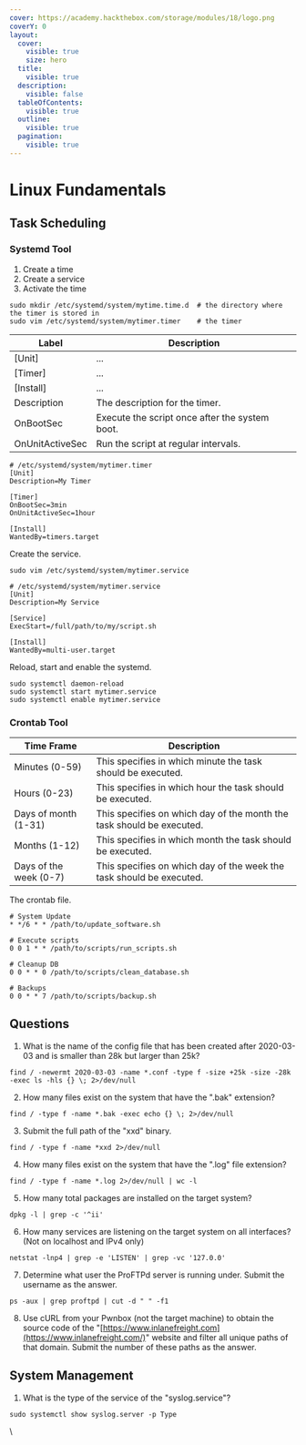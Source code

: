 ```yaml
---
cover: https://academy.hackthebox.com/storage/modules/18/logo.png
coverY: 0
layout:
  cover:
    visible: true
    size: hero
  title:
    visible: true
  description:
    visible: false
  tableOfContents:
    visible: true
  outline:
    visible: true
  pagination:
    visible: true
---
```


# Linux Fundamentals

## Task Scheduling

### Systemd Tool

1. Create a time
2. Create a service
3. Activate the time

```
sudo mkdir /etc/systemd/system/mytime.time.d  # the directory where the timer is stored in
sudo vim /etc/systemd/system/mytimer.timer    # the timer
```

| Label           | Description                                    |
| --------------- | ---------------------------------------------- |
| \[Unit]         | ...                                            |
| \[Timer]        | ...                                            |
| \[Install]      | ...                                            |
| Description     | The description for the timer.                 |
| OnBootSec       | Execute the script once after the system boot. |
| OnUnitActiveSec | Run the script at regular intervals.           |

```
# /etc/systemd/system/mytimer.timer
[Unit]
Description=My Timer
​
[Timer]
OnBootSec=3min
OnUnitActiveSec=1hour
​
[Install]
WantedBy=timers.target
```

Create the service.

```
sudo vim /etc/systemd/system/mytimer.service
```

```
# /etc/systemd/system/mytimer.service
[Unit]
Description=My Service
​
[Service]
ExecStart=/full/path/to/my/script.sh
​
[Install]
WantedBy=multi-user.target
```

Reload, start and enable the systemd.

```
sudo systemctl daemon-reload
sudo systemctl start mytimer.service
sudo systemctl enable mytimer.service
```

### Crontab Tool

| **Time Frame**         | **Description**                                                       |
| ---------------------- | --------------------------------------------------------------------- |
| Minutes (0-59)         | This specifies in which minute the task should be executed.           |
| Hours (0-23)           | This specifies in which hour the task should be executed.             |
| Days of month (1-31)   | This specifies on which day of the month the task should be executed. |
| Months (1-12)          | This specifies in which month the task should be executed.            |
| Days of the week (0-7) | This specifies on which day of the week the task should be executed.  |

The crontab file.

```
# System Update
* */6 * * /path/to/update_software.sh
​
# Execute scripts
0 0 1 * * /path/to/scripts/run_scripts.sh
​
# Cleanup DB
0 0 * * 0 /path/to/scripts/clean_database.sh
​
# Backups
0 0 * * 7 /path/to/scripts/backup.sh
```

## Questions

1. What is the name of the config file that has been created after 2020-03-03 and is smaller than 28k but larger than 25k?

```
find / -newermt 2020-03-03 -name *.conf -type f -size +25k -size -28k -exec ls -hls {} \; 2>/dev/null
```

2. How many files exist on the system that have the ".bak" extension?

```
find / -type f -name *.bak -exec echo {} \; 2>/dev/null
```

3. Submit the full path of the "xxd" binary.

```
find / -type f -name *xxd 2>/dev/null
```

4. How many files exist on the system that have the ".log" file extension?

```
find / -type f -name *.log 2>/dev/null | wc -l
```

5. How many total packages are installed on the target system?

```
dpkg -l | grep -c '^ii'
```

6. How many services are listening on the target system on all interfaces? (Not on localhost and IPv4 only)

```
netstat -lnp4 | grep -e 'LISTEN' | grep -vc '127.0.0'
```

7. Determine what user the ProFTPd server is running under. Submit the username as the answer.

```
ps -aux | grep proftpd | cut -d " " -f1
```

8. Use cURL from your Pwnbox (not the target machine) to obtain the source code of the "[https://www.inlanefreight.com](https://www.inlanefreight.com/)" website and filter all unique paths of that domain. Submit the number of these paths as the answer.

## System Management

1. What is the type of the service of the "syslog.service"?

```
sudo systemctl show syslog.server -p Type
```

\
